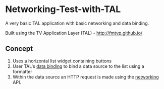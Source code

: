 # Networking-Test-with-TAL
A very basic TAL application with basic networking and data binding.

Built using the TV Application Layer (TAL) - http://fmtvp.github.io/

## Concept

1. Uses a horizontal list widget containing buttons
2. User TAL's [data binding](http://fmtvp.github.io/tal/widgets/data-binding.html) to bind a data source to the list using a formatter
3. Within the data source an HTTP request is made using the [networking](http://fmtvp.github.io/tal/other/networking.html) API.
